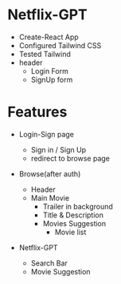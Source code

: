 # Netflix-GPT 

- Create-React App
- Configured Tailwind CSS
- Tested Tailwind
- header
  - Login Form
  - SignUp form

# Features

- Login-Sign page
  - Sign in / Sign Up
  - redirect to browse page

- Browse(after auth)
  - Header
  - Main Movie
    - Trailer in background
    - Title & Description
    - Movies Suggestion
      - Movie list

- Netflix-GPT
  - Search Bar
  - Movie Suggestion
